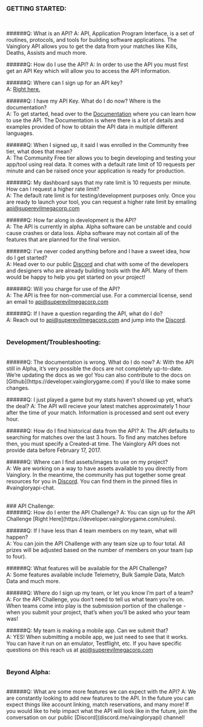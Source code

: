 ### GETTING STARTED:  
<br>

######Q: What is an API?
A: API, Application Program Interface, is a set of routines, protocols, and tools for building software applications. The Vainglory API allows you to get the data from your matches like Kills, Deaths, Assists and much more.

######Q: How do I use the API?
A: In order to use the API you must first get an API Key which will allow you to access the API information.

######Q: Where can I sign up for an API key?    
A: [Right here.](https://developer.vainglorygame.com)

######Q: I have my API Key. What do I do now? Where is the documentation?  
A: To get started, head over to the [Documentation](https://developer.vainglorygame.com/docs) where you can learn how to use the API. The Documentation is where there is a lot of details and examples provided of how to obtain the API data in multiple different languages.

######Q: When I signed up, it said I was enrolled in the Community free tier, what does that mean?  
A: The Community Free tier allows you to begin developing and testing your app/tool using real data. It comes with a default rate limit of 10 requests per minute and can be raised once your application is ready for production.

######Q: My dashboard says that my rate limit is 10 requests per minute. How can I request a higher rate limit?  
A: The default rate limit is for testing/development purposes only. Once you are ready to launch your tool, you can request a higher rate limit by emailing api@superevilmegacorp.com

######Q: How far along in development is the API?  
A: The API is currently in alpha. Alpha software can be unstable and could cause crashes or data loss. Alpha software may not contain all of the features that are planned for the final version.

######Q: I’ve never coded anything before and I have a sweet idea, how do I get started?  
A: Head over to our public [Discord](https://discord.me/vaingloryapi) and chat with some of the developers and designers who are already building tools with the API. Many of them would be happy to help you get started on your project!

######Q: Will you charge for use of the API?  
A: The API is free for non-commercial use.  For a commercial license, send an email to api@superevilmegacorp.com

######Q: If I have a question regarding the API, what do I do?  
A: Reach out to api@superevilmegacorp.com and jump into the [Discord](https://discord.me/vaingloryapi).  
<br>
### Development/Troubleshooting:  
<br>
######Q: The documentation is wrong. What do I do now?  
A: With the API still in Alpha, it’s very possible the docs are not completely up-to-date. We’re updating the docs as we go! You can also contribute to the docs on [Github](https://developer.vainglorygame.com) if you’d like to make some changes.

######Q: I just played a game but my stats haven’t showed up yet, what’s the deal? 
A: The API will recieve your latest matches approximately 1 hour after the time of your match. Information is processed and sent out every hour.

######Q: How do I find historical data from the API?
A: The API defaults to searching for matches over the last 3 hours. To find any matches before then, you must specify a Created-at time. The Vainglory API does not provide data before February 17, 2017.

######Q: Where can I find assets/images to use on my project?  
A: We are working on a way to have assets available to you directly from Vainglory. In the meantime, the community has put together some great resources for you in [Discord](https://discord.me/vaingloryapi). You can find them in the pinned files in #vaingloryapi-chat.

<br>
### API Challenge:  
<br>
######Q: How do I enter the API Challenge?  
A: You can sign up for the API Challenge [Right Here](https://developer.vainglorygame.com/rules).

######Q: If I have less than 4 team members on my team, what will happen?  
A: You can join the API Challenge with any team size up to four total. All prizes will be adjusted based on the number of members on your team (up to four).

######Q: What features will be available for the API Challenge?  
A: Some features available include Telemetry, Bulk Sample Data, Match Data and much more.

######Q:  Where do I sign up my team, or let you know I’m part of a team?  
A: For the API Challenge, you don’t need to tell us what team you’re on. When teams come into play is the submission portion of the challenge - when you submit your project, that’s when you’ll be asked who your team was!

######Q:  My team is making a mobile app.  Can we submit that?  
A:  YES! When submitting a mobile app, we just need to see that it works.  You can have it run on an emulator, Testflight, etc.  If you have specific questions on this reach us at api@superevilmegacorp.com  
<br>
### Beyond Alpha:
<br>
######Q:  What are some more features we can expect with the API?  
A:  We are constantly looking to add new features to the API.  In the future you can expect things like account linking, match reservations, and many more!  If you would like to help impact what the API will look like in the future, join the conversation on our public [Discord](discord.me/vaingloryapi) channel! 
